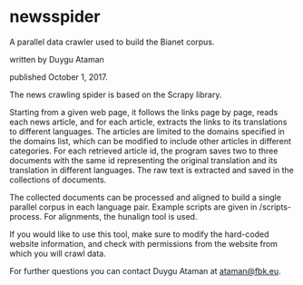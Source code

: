 # newsspider
A parallel data crawler used to build the Bianet corpus.

written by Duygu Ataman

published October 1, 2017.


The news crawling spider is based on the Scrapy library. 

Starting from a given web page, it follows the links page by page, reads each news article, and for each article, extracts the links to its translations to different languages. The articles are limited to the domains specified in the domains list, which can be modified to include other articles in different categories. For each retrieved article id, the program saves two to three documents with the same id representing the original translation and its translation in different languages. The raw text is extracted and saved in the collections of documents.

The collected documents can be processed and aligned to build a single parallel corpus in each language pair. Example scripts are given in /scripts-process. For alignments, the hunalign tool is used.

If you would like to use this tool, make sure to modify the hard-coded website information, and check with permissions from the website from which you will crawl data.

For further questions you can contact Duygu Ataman at ataman@fbk.eu.
